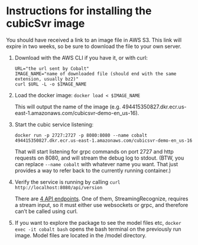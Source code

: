 # Instructions for installing the cubicSvr image

You should have received a link to an image file in AWS S3.  This link will expire in two weeks, so be sure to download the file to your own server.

1. Download with the AWS CLI if you have it, or with curl:
   ```
   URL="the url sent by Cobalt"
   IMAGE_NAME="name of downloaded file (should end with the same extension, usually bz2)"
   curl $URL -L -o $IMAGE_NAME
   ```
   
2. Load the docker image: `docker load < $IMAGE_NAME`

   This will output the name of the image (e.g. 494415350827.dkr.ecr.us-east-1.amazonaws.com/cubicsvr-demo-en_us-16).

3. Start the cubic service listening:

   `docker run -p 2727:2727 -p 8080:8080 --name cobalt 494415350827.dkr.ecr.us-east-1.amazonaws.com/cubicsvr-demo-en_us-16`

   That will start listening for grpc commands on port 2727 and http requests on 8080, and will stream the debug log to stdout.  (BTW, you can replace `--name cobalt` with whatever name you want.  That just provides a way to refer back to the currently running container.)

4. Verify the service is running by calling 
   `curl http://localhost:8080/api/version`

   There are [4 API endpoints](README.md).  One of them, StreamingRecognize, requires a stream input, so it must either use websockets or grpc, and therefore can’t be called using curl.

5.  If you want to explore the package to see the model files etc,
   `docker exec -it cobalt bash`
   opens the bash terminal on the previously run image.  Model files are located in the /model directory.
